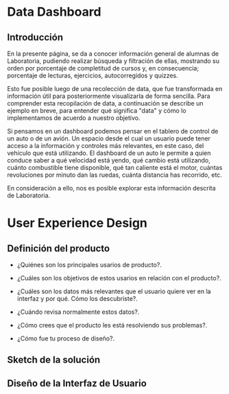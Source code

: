 # Data Dashboard

## Introducción

En la presente página, se da a conocer información general de alumnas de Laboratoria, pudiendo realizar búsqueda y filtración de ellas, mostrando su orden por porcentaje de completitud de cursos y, en consecuencia; porcentaje de lecturas, ejercicios, autocorregidos y quizzes.   

Esto fue posible luego de una recolección de data, que fue transformada en información útil para posteriormente visualizarla de forma sencilla.
Para comprender esta recopilación de data, a continuación se describe un ejemplo en breve, para entender qué significa "data" y cómo lo implementamos de acuerdo a nuestro objetivo.

Si pensamos en un dashboard podemos pensar en el tablero de control de un auto o de un avión. Un espacio desde el cual un usuario puede tener acceso a la información y controles más relevantes, en este caso, del vehículo que está utilizando. El dashboard de un auto le permite a quien conduce saber a qué velocidad está yendo, qué cambio está utilizando, cuánto combustible tiene disponible, qué tan caliente está el motor, cuántas revoluciones por minuto dan las ruedas, cuánta distancia has recorrido, etc.

En consideración a ello, nos es posible explorar esta información descrita de Laboratoria.



# User Experience Design

## Definición del producto

* ¿Quiénes son los principales usarios de producto?.

* ¿Cuáles son los objetivos de estos usarios en relación con el producto?.

* ¿Cuáles son los datos más relevantes que el usuario quiere ver en la interfaz y por qué. Cómo los descubriste?.

* ¿Cuándo revisa normalmente estos datos?.

* ¿Cómo crees que el producto les está resolviendo sus problemas?.

* ¿Cómo fue tu proceso de diseño?.

## Sketch de la solución





## Diseño de la Interfaz de Usuario